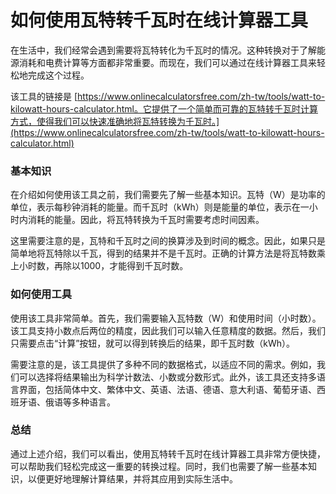 如何使用瓦特转千瓦时在线计算器工具
=================

在生活中，我们经常会遇到需要将瓦特转化为千瓦时的情况。这种转换对于了解能源消耗和电费计算等方面都非常重要。而现在，我们可以通过在线计算器工具来轻松地完成这个过程。

该工具的链接是 [https://www.onlinecalculatorsfree.com/zh-tw/tools/watt-to-kilowatt-hours-calculator.html。它提供了一个简单而可靠的瓦特转千瓦时计算方式，使得我们可以快速准确地将瓦特转换为千瓦时。](https://www.onlinecalculatorsfree.com/zh-tw/tools/watt-to-kilowatt-hours-calculator.html)

### 基本知识

在介绍如何使用该工具之前，我们需要先了解一些基本知识。瓦特（W）是功率的单位，表示每秒钟消耗的能量。而千瓦时（kWh）则是能量的单位，表示在一小时内消耗的能量。因此，将瓦特转换为千瓦时需要考虑时间因素。

这里需要注意的是，瓦特和千瓦时之间的换算涉及到时间的概念。因此，如果只是简单地将瓦特除以千瓦，得到的结果并不是千瓦时。正确的计算方法是将瓦特数乘上小时数，再除以1000，才能得到千瓦时数。

### 如何使用工具

使用该工具非常简单。首先，我们需要输入瓦特数（W）和使用时间（小时数）。该工具支持小数点后两位的精度，因此我们可以输入任意精度的数据。然后，我们只需要点击“计算”按钮，就可以得到转换后的结果，即千瓦时数（kWh）。

需要注意的是，该工具提供了多种不同的数据格式，以适应不同的需求。例如，我们可以选择将结果输出为科学计数法、小数或分数形式。此外，该工具还支持多语言界面，包括简体中文、繁体中文、英语、法语、德语、意大利语、葡萄牙语、西班牙语、俄语等多种语言。

### 总结

通过上述介绍，我们可以看出，使用瓦特转千瓦时在线计算器工具非常方便快捷，可以帮助我们轻松完成这一重要的转换过程。同时，我们也需要了解一些基本知识，以便更好地理解计算结果，并将其应用到实际生活中。